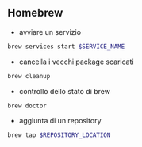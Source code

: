 ## Homebrew

- avviare un servizio
```sh
brew services start $SERVICE_NAME
```

- cancella i vecchi package scaricati
```sh
brew cleanup
```

- controllo dello stato di brew
```sh
brew doctor
```

- aggiunta di un repository
```sh
brew tap $REPOSITORY_LOCATION
```
